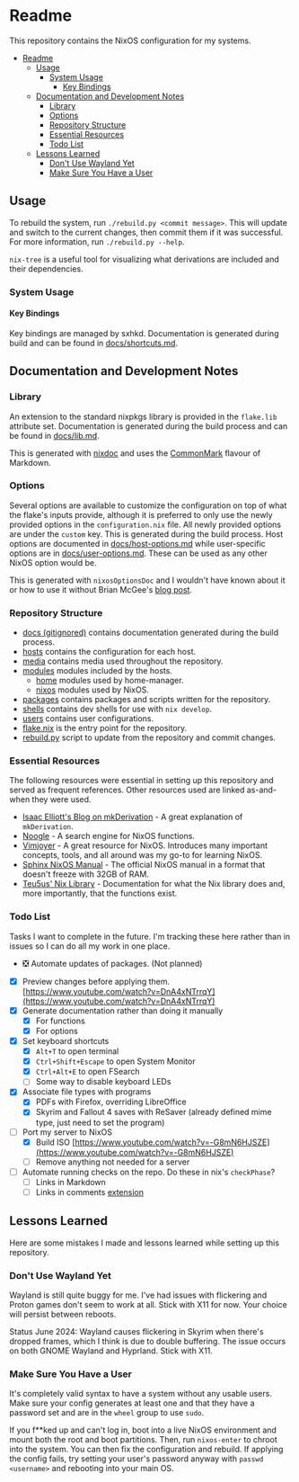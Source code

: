 # Readme

This repository contains the NixOS configuration for my systems.

- [Readme](#readme)
  - [Usage](#usage)
    - [System Usage](#system-usage)
      - [Key Bindings](#key-bindings)
  - [Documentation and Development Notes](#documentation-and-development-notes)
    - [Library](#library)
    - [Options](#options)
    - [Repository Structure](#repository-structure)
    - [Essential Resources](#essential-resources)
    - [Todo List](#todo-list)
  - [Lessons Learned](#lessons-learned)
    - [Don't Use Wayland Yet](#dont-use-wayland-yet)
    - [Make Sure You Have a User](#make-sure-you-have-a-user)

## Usage

To rebuild the system, run `./rebuild.py <commit message>`.
This will update and switch to the current changes, then commit them if it was successful.
For more information, run `./rebuild.py --help`.

`nix-tree` is a useful tool for visualizing what derivations are included and their dependencies.

### System Usage

#### Key Bindings

Key bindings are managed by sxhkd. Documentation is generated during build and can be found in
[docs/shortcuts.md](docs/shortcuts.md).

## Documentation and Development Notes

### Library

An extension to the standard nixpkgs library is provided in the `flake.lib` attribute set. Documentation is generated
during the build process and can be found in [docs/lib.md](docs/lib.md).

This is generated with [nixdoc](https://github.com/nix-community/nixdoc) and uses the [CommonMark](https://commonmark.org/)
flavour of Markdown.

### Options

Several options are available to customize the configuration on top of what the flake's inputs provide, although
it is preferred to only use the newly provided options in the `configuration.nix` file. All newly provided options
are under the `custom` key. This is generated during the build process. Host options are documented in [docs/host-options.md](docs/host-options.md)
while user-specific options are in [docs/user-options.md](docs/user-options.md). These can be used as any other NixOS option would be.

This is generated with `nixosOptionsDoc` and I wouldn't have known about it or how to use it without Brian McGee's
[blog post](https://bmcgee.ie/posts/2023/03/til-how-to-generate-nixos-module-docs/).

### Repository Structure

- [docs (gitignored)](docs/readme.md) contains documentation generated during the build process.
- [hosts](hosts/) contains the configuration for each host.
- [media](media/) contains media used throughout the repository.
- [modules](modules/) modules included by the hosts.
  - [home](modules/home/) modules used by home-manager.
  - [nixos](modules/nixos/) modules used by NixOS.
- [packages](packages/) contains packages and scripts written for the repository.
- [shells](shells/) contains dev shells for use with `nix develop`.
- [users](users/) contains user configurations.
- [flake.nix](flake.nix) is the entry point for the repository.
- [rebuild.py](rebuild.py) script to update from the repository and commit changes.

### Essential Resources

The following resources were essential in setting up this repository and served as frequent references. Other resources
used are linked as-and-when they were used.

- [Isaac Elliott's Blog on mkDerivation](https://blog.ielliott.io/nix-docs/mkDerivation.html) - A great explanation of `mkDerivation`.
- [Noogle](https://noogle.dev/) - A search engine for NixOS functions.
- [Vimjoyer](https://www.youtube.com/@vimjoyer) - A great resource for NixOS. Introduces many important concepts, tools, and all around was my go-to for learning NixOS.
- [Sphinx NixOS Manual](https://nlewo.github.io/nixos-manual-sphinx/development/option-types.xml.html) - The official NixOS manual in a format that doesn't freeze with 32GB of RAM.
- [Teu5us' Nix Library](https://teu5us.github.io/nix-lib.html) - Documentation for what the Nix library does and, more importantly, that the functions exist.

### Todo List

Tasks I want to complete in the future. I'm tracking these here rather than in issues so
I can do all my work in one place.

- ❎ Automate updates of packages. (Not planned)
- [x] Preview changes before applying them. [https://www.youtube.com/watch?v=DnA4xNTrrqY](https://www.youtube.com/watch?v=DnA4xNTrrqY)
- [x] Generate documentation rather than doing it manually
  - [x] For functions
  - [x] For options
- [x] Set keyboard shortcuts
  - [x] `Alt+T` to open terminal
  - [x] `Ctrl+Shift+Escape` to open System Monitor
  - [x] `Ctrl+Alt+E` to open FSearch
  - [ ] Some way to disable keyboard LEDs
- [x] Associate file types with programs
  - [x] PDFs with Firefox, overriding  LibreOffice
  - [x] Skyrim and Fallout 4 saves with ReSaver (already defined mime type, just need to set the program)
- [ ] Port my server to NixOS
  - [x] Build ISO [https://www.youtube.com/watch?v=-G8mN6HJSZE](https://www.youtube.com/watch?v=-G8mN6HJSZE)
  - [ ] Remove anything not needed for a server
- [ ] Automate running checks on the repo. Do these in nix's `checkPhase`?
  - [ ] Links in Markdown
  - [ ] Links in comments [extension](https://marketplace.visualstudio.com/items?itemName=Isotechnics.commentlinks)

## Lessons Learned

Here are some mistakes I made and lessons learned while setting up this repository.

### Don't Use Wayland Yet

Wayland is still quite buggy for me. I've had issues with flickering and Proton games
don't seem to work at all. Stick with X11 for now. Your choice will persist between reboots.

Status June 2024: Wayland causes flickering in Skyrim when there's dropped frames, which I think
is due to double buffering. The issue occurs on both GNOME Wayland and Hyprland. Stick with X11.

### Make Sure You Have a User

It's completely valid syntax to have a system without any usable users. Make sure your config
generates at least one and that they have a password set and are in the `wheel` group to use
`sudo`.

If you f**ked up and can't log in, boot into a live NixOS environment and mount both the root
and boot partitions. Then, run `nixos-enter` to chroot into the system. You can then fix the
configuration and rebuild. If applying the config fails, try setting your user's password anyway
with `passwd <username>` and rebooting into your main OS.
